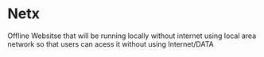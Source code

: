 # Netx

Offline Websitse that will be running locally without internet
using local area network so that users can acess it without using Internet/DATA
